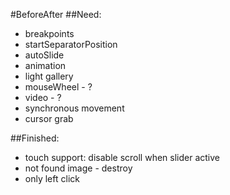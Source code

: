 #BeforeAfter
##Need:
* breakpoints
* startSeparatorPosition
* autoSlide
* animation
* light gallery
* mouseWheel - ?
* video - ?
* synchronous movement
* cursor grab

##Finished:
* touch support: disable scroll when slider active
* not found image - destroy
* only left click
